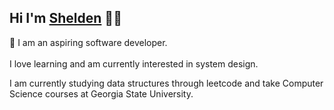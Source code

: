 ## Hi I'm [Shelden](https://www.linkedin.com/in/shelden-rattray/) 👋🏽
🌱 I am an aspiring software developer.
<br><br>
I love learning and am currently interested in system design. 

I am currently studying data structures through leetcode and take Computer Science courses at Georgia State University.
